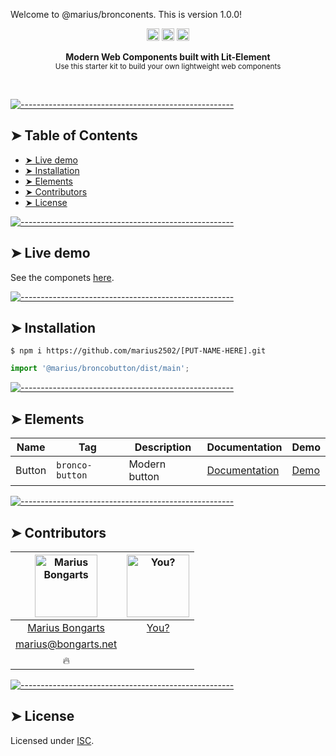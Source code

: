 Welcome to @marius/bronconents. This is version 1.0.0!

<p align="center">
		<a href="https://david-dm.org/marius2502/WebStarter"><img alt="Dependencies" src="https://img.shields.io/david/marius2502/WebStarter.svg" height="20"/></a>
<a href="https://github.com/marius2502/WebStarter/graphs/contributors"><img alt="Contributors" src="https://img.shields.io/github/contributors/marius2502/WebStarter.svg" height="20"/></a>
<a href="https://github.com/badges/shields"><img alt="Coverage" src="https://img.shields.io/badge/custom-badge-f39f37.svg" height="20"/></a>
	</p>


<p align="center">
  <b>Modern Web Components built with Lit-Element</b></br>
  <sub>Use this starter kit to build your own lightweight web components<sub>
</p>

<br />



[![-----------------------------------------------------](https://raw.githubusercontent.com/andreasbm/readme/master/assets/lines/colored.png)](#table-of-contents)

## ➤ Table of Contents

* [➤ Live demo](#-live-demo)
* [➤ Installation](#-installation)
* [➤ Elements](#-elements)
* [➤ Contributors](#-contributors)
* [➤ License](#-license)


[![-----------------------------------------------------](https://raw.githubusercontent.com/andreasbm/readme/master/assets/lines/colored.png)](#live-demo)

## ➤ Live demo

See the componets [here](https://bongarts.net).


[![-----------------------------------------------------](https://raw.githubusercontent.com/andreasbm/readme/master/assets/lines/colored.png)](#installation)

## ➤ Installation

```
$ npm i https://github.com/marius2502/[PUT-NAME-HERE].git
```

```javascript
import '@marius/broncobutton/dist/main';
```


[![-----------------------------------------------------](https://raw.githubusercontent.com/andreasbm/readme/master/assets/lines/colored.png)](#elements)

## ➤ Elements


| Name   | Tag             | Description   | Documentation                                    | Demo                          |
|--------|-----------------|---------------|--------------------------------------------------|-------------------------------|
| Button | `bronco-button` | Modern button | [Documentation](https://github.com/marius2502/bronco-button) | [Demo](https://bongarts.net/) |



[![-----------------------------------------------------](https://raw.githubusercontent.com/andreasbm/readme/master/assets/lines/colored.png)](#contributors)

## ➤ Contributors
	

| [<img alt="Marius Bongarts" src="https://avatars2.githubusercontent.com/u/38838885?s=460&v=4" width="100">](https://bongarts.net/) | [<img alt="You?" src="https://joeschmoe.io/api/v1/random" width="100">](https://github.com/andreasbm/readme/blob/master/CONTRIBUTING.md) |
|:--------------------------------------------------:|:--------------------------------------------------:|
| [Marius Bongarts](https://bongarts.net/)         | [You?](https://github.com/andreasbm/readme/blob/master/CONTRIBUTING.md) |
| [marius@bongarts.net](mailto:marius@bongarts.net) |                                                  |
| 🔥                                               |                                                  |



[![-----------------------------------------------------](https://raw.githubusercontent.com/andreasbm/readme/master/assets/lines/colored.png)](#license)

## ➤ License
	
Licensed under [ISC](https://opensource.org/licenses/ISC).



